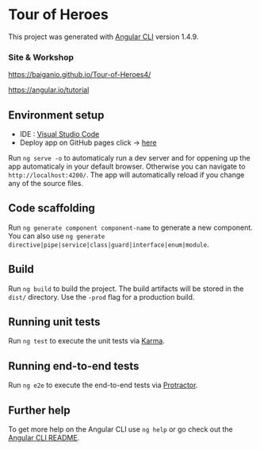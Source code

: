 # Tour of Heroes

This project was generated with [Angular CLI](https://github.com/angular/angular-cli) version 1.4.9.

### Site & Workshop

https://baiganio.github.io/Tour-of-Heroes4/

https://angular.io/tutorial

## Environment setup
* IDE : [Visual Studio Code](https://code.visualstudio.com/)
* Deploy app on GitHub pages click -> [here](https://github.com/BaiGanio/Tour-of-Heroes/blob/master/utils/Angular%20to%20GitHub.txt)

Run `ng serve -o` to automaticaly run a dev server and for oppening up the app automaticaly in your default browser. 
Otherwise you can navigate to `http://localhost:4200/`. 
The app will automatically reload if you change any of the source files.

## Code scaffolding

Run `ng generate component component-name` to generate a new component. You can also use `ng generate directive|pipe|service|class|guard|interface|enum|module`.

## Build

Run `ng build` to build the project. The build artifacts will be stored in the `dist/` directory. Use the `-prod` flag for a production build.

## Running unit tests

Run `ng test` to execute the unit tests via [Karma](https://karma-runner.github.io).

## Running end-to-end tests

Run `ng e2e` to execute the end-to-end tests via [Protractor](http://www.protractortest.org/).

## Further help

To get more help on the Angular CLI use `ng help` or go check out the [Angular CLI README](https://github.com/angular/angular-cli/blob/master/README.md).
